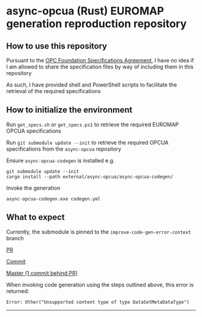 # async-opcua (Rust) EUROMAP generation reproduction repository


## How to use this repository
Pursuant to the [OPC Foundation Specifications Agreement](https://opcfoundation.org/license/specifications/1.15/index.html), I have no idea if I am allowed to share the specification files by way of including them in this repository

As such, I have provided shell and PowerShell scripts to facilitate the retrieval of the required specifications

## How to initialize the environment
Run `get_specs.sh` or `get_specs.ps1` to retrieve the required EUROMAP OPCUA specifications

Run `git submodule update --init` to retrieve the required OPCUA specifications from the `async-opcua` repository

Ensure `async-opcua-codegen` is installed
e.g.
```
git submodule update --init
cargo install --path external/async-opcua/async-opcua-codegen/
```

Invoke the generation
```
async-opcua-codegen.exe codegen.yml
```

## What to expect
Currently, the submodule is pinned to the `improve-code-gen-error-context` branch

[PR](https://github.com/FreeOpcUa/async-opcua/pull/34)

[Commit](https://github.com/FreeOpcUa/async-opcua/commit/bf3d50d74e6fcc9548e62655f57a61166cf3ef42)

[Master (1 commit behind PR)](https://github.com/FreeOpcUa/async-opcua/commit/885c3bb6c525b2665e07b14bfacfa35f76c8cbaa)

When invoking code generation using the steps outlined above, this error is returned:
```
Error: Other("Unsupported content type of type DataSetMetaDataType")
```
___